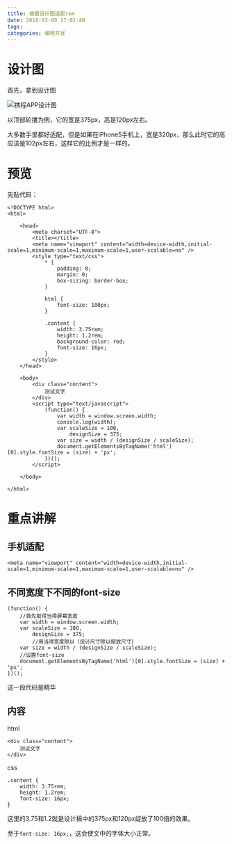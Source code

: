 ```yaml
---
title: 根据设计图适配rem
date: 2018-03-09 17:02:40
tags:
categories: 编程开发
---
```


# 设计图
首先，拿到设计图

![携程APP设计图](http://img.caibaojian.com/uploads/2015/12/1418891322.jpeg)

以顶部轮播为例，它的宽是375px，高是120px左右。

大多数手里都好适配，但是如果在iPhone5手机上，宽是320px，那么此时它的高应该是102px左右，这样它的比例才是一样的。

# 预览
先贴代码：

```
<!DOCTYPE html>
<html>

	<head>
		<meta charset="UTF-8">
		<title></title>
		<meta name="viewport" content="width=device-width,initial-scale=1,minimum-scale=1,maximum-scale=1,user-scalable=no" />
		<style type="text/css">
			* {
				padding: 0;
				margin: 0;
				box-sizing: border-box;
			}
			
			html {
				font-size: 100px;
			}
			
			.content {
				width: 3.75rem;
				height: 1.2rem;
				background-color: red;
				font-size: 16px;
			}
		</style>
	</head>

	<body>
		<div class="content">
			测试文字
		</div>
		<script type="text/javascript">
			(function() {
				var width = window.screen.width;
				console.log(width);
				var scaleSize = 100,
					designSize = 375;
				var size = width / (designSize / scaleSize);
				document.getElementsByTagName('html')[0].style.fontSize = (size) + 'px';
			})();
		</script>

	</body>

</html>
```

# 重点讲解

## 手机适配

`<meta name="viewport" content="width=device-width,initial-scale=1,minimum-scale=1,maximum-scale=1,user-scalable=no" />`

## 不同宽度下不同的font-size

```
(function() {
	//首先取得当得屏幕宽度
	var width = window.screen.width;
	var scaleSize = 100,
		designSize = 375;
		//用当得宽度除以（设计尺寸除以缩放尺寸）
	var size = width / (designSize / scaleSize);
	//设置font-size
	document.getElementsByTagName('html')[0].style.fontSize = (size) + 'px';
})();
```

这一段代码是精华


## 内容

html
```
<div class="content">
	测试文字
</div>
```

css
```
.content {
	width: 3.75rem;
	height: 1.2rem;
	font-size: 16px;
}
```

这里的3.75和1.2就是设计稿中的375px和120px绽放了100倍的效果。

至于`font-size: 16px;`，这会使文中的字体大小正常。